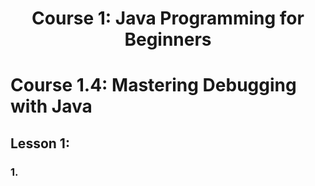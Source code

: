 <h1 align='center'> Course 1: Java Programming for Beginners </h1> 

# Course 1.4: Mastering Debugging with Java
## Lesson 1: 

### 1. 

